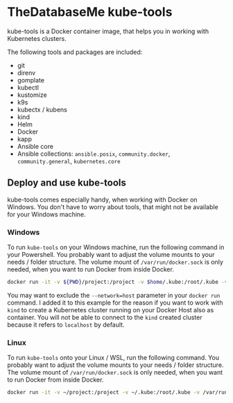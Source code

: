 # TheDatabaseMe kube-tools

kube-tools is a Docker container image, that helps you in working with Kubernetes clusters.

The following tools and packages are included:

- git
- direnv
- gomplate
- kubectl
- kustomize
- k9s
- kubectx / kubens
- kind
- Helm
- Docker
- kapp
- Ansible core
- Ansible collections: `ansible.posix`, `community.docker`, `community.general`, `kubernetes.core`


## Deploy and use kube-tools

kube-tools comes especially handy, when working with Docker on Windows. You don't have to
worry about tools, that might not be available for your Windows machine. 
### Windows

To run `kube-tools` on your Windows machine, run the following command in your Powershell.
You probably want to adjust the volume mounts to your needs / folder structure. The volume
mount of `/var/run/docker.sock` is only needed, when you want to run Docker from inside
Docker.

```bash
docker run -it -v ${PWD}/project:/project -v $home/.kube:/root/.kube -v /var/run/docker.sock:/var/run/docker.sock --network=host --rm --workdir /project ghcr.io/thedatabaseme/kube-tools:latest
```

You may want to exclude the `--network=host` parameter in your `docker run` command. I added it to this
example for the reason if you want to work with `kind` to create a Kubernetes cluster running on your
Docker Host also as container. You will not be able to connect to the `kind` created cluster because it refers
to `localhost` by default.

### Linux

To run `kube-tools` onto your Linux / WSL, run the following command. You probably want to
adjust the volume mounts to your needs / folder structure. The volume mount of 
`/var/run/docker.sock` is only needed, when you want to run Docker from inside Docker.

```bash
docker run -it -v ~/project:/project -v ~/.kube:/root/.kube -v /var/run/docker.sock:/var/run/docker.sock --network=host --rm --workdir /project ghcr.io/thedatabaseme/kube-tools:latest
```
